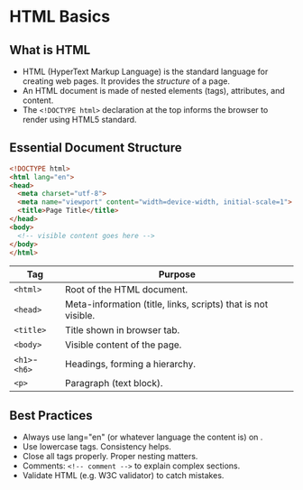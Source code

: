 # HTML Basics

## What is HTML

- HTML (HyperText Markup Language) is the standard language for creating web pages. It provides the *structure* of a page.   
- An HTML document is made of nested elements (tags), attributes, and content.   
- The `<!DOCTYPE html>` declaration at the top informs the browser to render using HTML5 standard. 

## Essential Document Structure

```html
<!DOCTYPE html>
<html lang="en">
<head>
  <meta charset="utf-8">
  <meta name="viewport" content="width=device-width, initial-scale=1">
  <title>Page Title</title>
</head>
<body>
  <!-- visible content goes here -->
</body>
</html>
```

| Tag           | Purpose                                                        |
| ------------- | -------------------------------------------------------------- |
| `<html>`      | Root of the HTML document.                                     |
| `<head>`      | Meta-information (title, links, scripts) that is not visible.  |
| `<title>`     | Title shown in browser tab.                                    |
| `<body>`      | Visible content of the page.                                   |
| `<h1>`-`<h6>` | Headings, forming a hierarchy.                                 |
| `<p>`         | Paragraph (text block).                                        |

## Best Practices
- Always use lang="en" (or whatever language the content is) on <html>.
- Use lowercase tags. Consistency helps.
- Close all tags properly. Proper nesting matters.
- Comments: `<!-- comment -->` to explain complex sections.
- Validate HTML (e.g. W3C validator) to catch mistakes.

